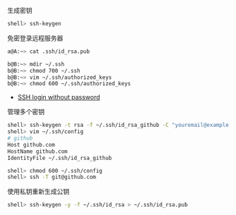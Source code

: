 生成密钥

```sh
shell> ssh-keygen
```

免密登录远程服务器

```sh
a@A:~> cat .ssh/id_rsa.pub

b@B:~> mdir ~/.ssh
b@B:~> chmod 700 ~/.ssh
b@B:~> vim ~/.ssh/authorized_keys
b@B:~> chmod 600 ~/.ssh/authorized_keys 
```

- [SSH login without password](http://www.linuxproblem.org/art_9.html)

管理多个密钥

```sh
shell> ssh-keygen -t rsa -f ~/.ssh/id_rsa_github -C "youremail@example.com"
shell> vim ~/.ssh/config
# github
Host github.com
HostName github.com
IdentityFile ~/.ssh/id_rsa_github

shell> chmod 600 ~/.ssh/config
shell> ssh -T git@github.com
```

使用私钥重新生成公钥

```sh
shell> ssh-keygen -y -f ~/.ssh/id_rsa > ~/.ssh/id_rsa.pub
```
